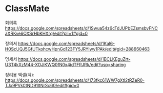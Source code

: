 # ClassMate

회의록
https://docs.google.com/spreadsheets/d/1Swua54z6cTdJUPbEZsmsbvFNCaXRKve6OXSrHbKHXrg/edit?pli=1#gid=0

정의서
https://docs.google.com/spreadsheets/d/1Kal6-H0ScUQJ5GfUTkohcwHpnGd123FY5JRYlwy1PAk/edit#gid=288660463

명세서
https://docs.google.com/spreadsheets/d/1BCLKEguZrt-U3T4kXzM44-XOJiKWQ0fN0x4idTFRJRk/edit?usp=sharing

정리용 엑셀(덕):
https://docs.google.com/spreadsheets/d/173fkc61WW7gXtl2tRZeR0-TJx9PVk0tND91ltNrSc60/edit#gid=0
